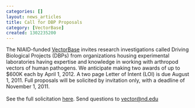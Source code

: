 ```yaml
---
categories: []
layout: news_articles
title: Call for DBP Proposals
category: [VectorBase]
created: 1302235200
---
```

The NIAID-funded <a href="http://www.vectorbase.org">VectorBase</a> invites research investigations called Driving Biological Projects (DBPs) from organizations housing experimental laboratories having expertise and knowledge in working with arthropod vectors of human pathogens. We anticipate making two awards of up to $600K each by April 1, 2012. A two page Letter of Intent (LOI) is due August 1, 2011. Full proposals will be solicited by invitation only, with a deadline of November 1, 2011.
<br><br>
See the full solicitation <a href="http://www.nd.edu/~vector/DBP/VectorBase_DBP_Solicitation2011.pdf">here</a>.  Send questions to vector@nd.edu
